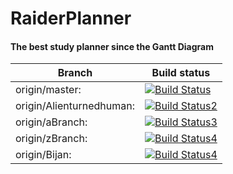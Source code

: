 # RaiderPlanner  
#### The best study planner since the Gantt Diagram




| Branch  | Build status  |
| ------------- | ------------- |
| origin/master: | [![Build Status](https://travis-ci.org/Alienturnedhuman/PearPlanner.svg?branch=master)](https://travis-ci.org/Alienturnedhuman/PearPlanner)  |
| origin/Alienturnedhuman:  | [![Build Status2](https://travis-ci.org/Alienturnedhuman/PearPlanner.svg?branch=Alienturnedhuman)](https://travis-ci.org/Alienturnedhuman/PearPlanner)  |
| origin/aBranch: | [![Build Status3](https://travis-ci.org/Alienturnedhuman/PearPlanner.svg?branch=aBranch)](https://travis-ci.org/Alienturnedhuman/PearPlanner)  |
| origin/zBranch: | [![Build Status4](https://travis-ci.org/Alienturnedhuman/PearPlanner.svg?branch=zBranch)](https://travis-ci.org/Alienturnedhuman/PearPlanner)  |
| origin/Bijan: | [![Build Status4](https://travis-ci.org/Alienturnedhuman/PearPlanner.svg?branch=Bijan)](https://travis-ci.org/Alienturnedhuman/PearPlanner)  |


